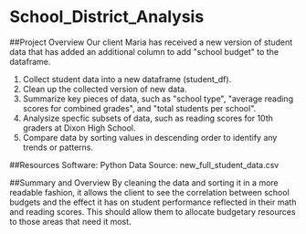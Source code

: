 # School_District_Analysis

##Project Overview
Our client Maria has received a new version of student data that has added an additional column to add "school budget" to the dataframe. 

1. Collect student data into a new dataframe (student_df). 
2. Clean up the collected version of new data. 
3. Summarize key pieces of data, such as "school type", "average reading scores for combined grades", and "total students per school". 
4. Analysize specfic subsets of data, such as reading scores for 10th graders at Dixon High School. 
5. Compare data by sorting values in descending order to identify any trends or patterns. 

##Resources
Software: Python
Data Source: new_full_student_data.csv

##Summary and Overview
By cleaning the data and sorting it in a more readable fashion, it allows the client to see the correlation between school budgets and the effect it has on student performance reflected in their math and reading scores. This should allow them to allocate budgetary resources to those areas that need it most. 